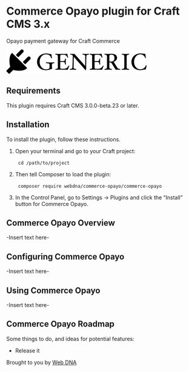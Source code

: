 # Commerce Opayo plugin for Craft CMS 3.x

Opayo payment gateway for Craft Commerce

![Screenshot](resources/img/plugin-logo.png)

## Requirements

This plugin requires Craft CMS 3.0.0-beta.23 or later.

## Installation

To install the plugin, follow these instructions.

1. Open your terminal and go to your Craft project:

        cd /path/to/project

2. Then tell Composer to load the plugin:

        composer require webdna/commerce-opayo/commerce-opayo

3. In the Control Panel, go to Settings → Plugins and click the “Install” button for Commerce Opayo.

## Commerce Opayo Overview

-Insert text here-

## Configuring Commerce Opayo

-Insert text here-

## Using Commerce Opayo

-Insert text here-

## Commerce Opayo Roadmap

Some things to do, and ideas for potential features:

* Release it

Brought to you by [Web DNA](https://webdna.co.uk)
